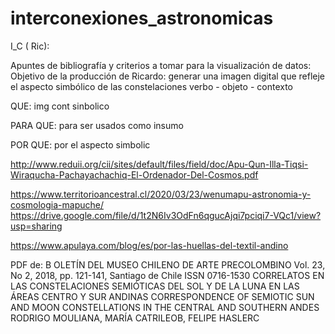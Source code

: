 # interconexiones_astronomicas


I_C ( Ric):

Apuntes de bibliografía y criterios a tomar para la visualización de datos:
Objetivo de la producción de Ricardo: 
generar una imagen digital que refleje el aspecto simbólico de las constelaciones
verbo - objeto - contexto

QUE:
img cont sinbolico

PARA QUE:
para ser usados como insumo

POR QUE:
por el aspecto simbolic

http://www.reduii.org/cii/sites/default/files/field/doc/Apu-Qun-Illa-Tiqsi-Wiraqucha-Pachayachachiq-El-Ordenador-Del-Cosmos.pdf

https://www.territorioancestral.cl/2020/03/23/wenumapu-astronomia-y-cosmologia-mapuche/
https://drive.google.com/file/d/1t2N6Iv3OdFn6qgucAjqi7pciqi7-VQc1/view?usp=sharing

https://www.apulaya.com/blog/es/por-las-huellas-del-textil-andino


PDF de:
B
OLETÍN DEL MUSEO CHILENO DE ARTE PRECOLOMBINO
Vol. 23, No 2, 2018, pp. 121-141, Santiago de Chile ISSN 0716-1530
CORRELATOS EN LAS CONSTELACIONES SEMIÓTICAS DEL SOL Y DE LA LUNA EN LAS ÁREAS CENTRO Y SUR ANDINAS
CORRESPONDENCE OF SEMIOTIC SUN AND MOON CONSTELLATIONS IN THE CENTRAL AND SOUTHERN ANDES
                                                                                RODRIGO MOULIANA, MARÍA CATRILEOB, FELIPE HASLERC

